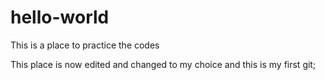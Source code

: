 # hello-world
This is a place to practice the codes

This place is now edited and changed to my choice
and this is my first git;
